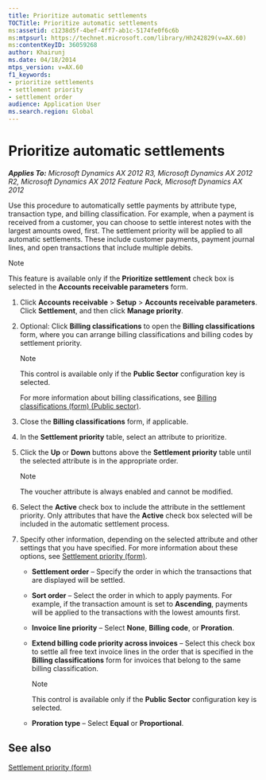 ```yaml
---
title: Prioritize automatic settlements
TOCTitle: Prioritize automatic settlements
ms:assetid: c1238d5f-4bef-4ff7-ab1c-5174fe0f6c6b
ms:mtpsurl: https://technet.microsoft.com/library/Hh242829(v=AX.60)
ms:contentKeyID: 36059268
author: Khairunj
ms.date: 04/18/2014
mtps_version: v=AX.60
f1_keywords:
- prioritize settlements
- settlement priority
- settlement order
audience: Application User
ms.search.region: Global
---
```


# Prioritize automatic settlements 


_**Applies To:** Microsoft Dynamics AX 2012 R3, Microsoft Dynamics AX 2012 R2, Microsoft Dynamics AX 2012 Feature Pack, Microsoft Dynamics AX 2012_

Use this procedure to automatically settle payments by attribute type, transaction type, and billing classification. For example, when a payment is received from a customer, you can choose to settle interest notes with the largest amounts owed, first. The settlement priority will be applied to all automatic settlements. These include customer payments, payment journal lines, and open transactions that include multiple debits.


> [!NOTE]
> <P>This feature is available only if the <STRONG>Prioritize settlement</STRONG> check box is selected in the <STRONG>Accounts receivable parameters</STRONG> form.</P>



1.  Click **Accounts receivable** \> **Setup** \> **Accounts receivable parameters**. Click **Settlement**, and then click **Manage priority**.

2.  Optional: Click **Billing classifications** to open the **Billing classifications** form, where you can arrange billing classifications and billing codes by settlement priority.
    

    > [!NOTE]
    > <P>This control is available only if the <STRONG>Public Sector</STRONG> configuration key is selected.</P>

    
    For more information about billing classifications, see [Billing classifications (form) (Public sector)](https://technet.microsoft.com/library/hh208608\(v=ax.60\)).

3.  Close the **Billing classifications** form, if applicable.

4.  In the **Settlement priority** table, select an attribute to prioritize.

5.  Click the **Up** or **Down** buttons above the **Settlement priority** table until the selected attribute is in the appropriate order.
    

    > [!NOTE]
    > <P>The voucher attribute is always enabled and cannot be modified.</P>



6.  Select the **Active** check box to include the attribute in the settlement priority. Only attributes that have the **Active** check box selected will be included in the automatic settlement process.

7.  Specify other information, depending on the selected attribute and other settings that you have specified. For more information about these options, see [Settlement priority (form)](https://technet.microsoft.com/library/hh208717\(v=ax.60\)).
    
      - **Settlement order** – Specify the order in which the transactions that are displayed will be settled.
    
      - **Sort order** – Select the order in which to apply payments. For example, if the transaction amount is set to **Ascending**, payments will be applied to the transactions with the lowest amounts first.
    
      - **Invoice line priority** – Select **None**, **Billing code**, or **Proration**.
    
      - **Extend billing code priority across invoices** – Select this check box to settle all free text invoice lines in the order that is specified in the **Billing classifications** form for invoices that belong to the same billing classification.
        

        > [!NOTE]
        > <P>This control is available only if the <STRONG>Public Sector</STRONG> configuration key is selected.</P>

    
      - **Proration type** – Select **Equal** or **Proportional**.

## See also

[Settlement priority (form)](https://technet.microsoft.com/library/hh208717\(v=ax.60\))

  


